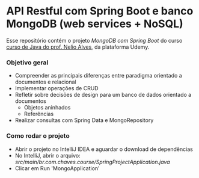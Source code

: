 # API Restful com Spring Boot e banco MongoDB (web services + NoSQL)

Esse repositório contém o projeto _MongoDB com Spring Boot_
do curso
[curso de Java do prof. Nelio Alves](https://www.udemy.com/course/java-curso-completo/), da plataforma Udemy.</br>


### Objetivo geral
- Compreender as principais diferenças entre paradigma orientado a documentos e relacional</br>
- Implementar operações de CRUD</br>
- Refletir sobre decisões de design para um banco de dados orientado a documentos</br>
  - Objetos aninhados</br>
  - Referências
- Realizar consultas com Spring Data e MongoRepository</br>

### Como rodar o projeto
- Abrir o projeto no IntelliJ IDEA e aguardar o download de dependências</br>
- No IntelliJ, abrir o arquivo: _src/main/br.com.chaves.course/SpringProjectApplication.java_</br>
- Clicar em Run 'MongoApplication'</br> 